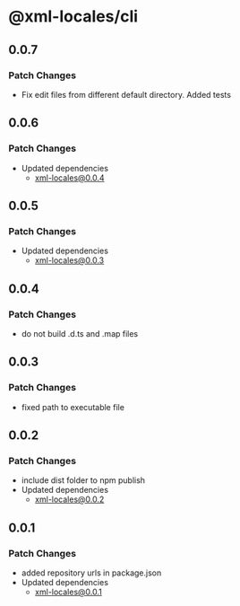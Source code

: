 # @xml-locales/cli

## 0.0.7

### Patch Changes

- Fix edit files from different default directory. Added tests

## 0.0.6

### Patch Changes

- Updated dependencies
  - xml-locales@0.0.4

## 0.0.5

### Patch Changes

- Updated dependencies
  - xml-locales@0.0.3

## 0.0.4

### Patch Changes

- do not build .d.ts and .map files

## 0.0.3

### Patch Changes

- fixed path to executable file

## 0.0.2

### Patch Changes

- include dist folder to npm publish
- Updated dependencies
  - xml-locales@0.0.2

## 0.0.1

### Patch Changes

- added repository urls in package.json
- Updated dependencies
  - xml-locales@0.0.1
